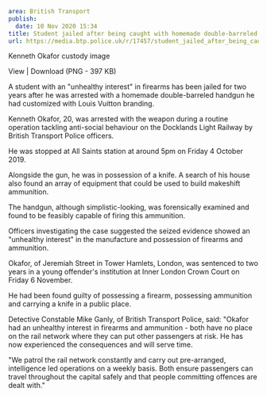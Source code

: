 ```yaml
area: British Transport
publish:
  date: 10 Nov 2020 15:34
title: Student jailed after being caught with homemade double-barreled handgun - London
url: https://media.btp.police.uk/r/17457/student_jailed_after_being_caught_with_homemade_d
```

Kenneth Okafor custody image

View | Download (PNG - 397 KB)

A student with an "unhealthy interest" in firearms has been jailed for two years after he was arrested with a homemade double-barreled handgun he had customized with Louis Vuitton branding.

Kenneth Okafor, 20, was arrested with the weapon during a routine operation tackling anti-social behaviour on the Docklands Light Railway by British Transport Police officers.

He was stopped at All Saints station at around 5pm on Friday 4 October 2019.

Alongside the gun, he was in possession of a knife. A search of his house also found an array of equipment that could be used to build makeshift ammunition.

The handgun, although simplistic-looking, was forensically examined and found to be feasibly capable of firing this ammunition.

Officers investigating the case suggested the seized evidence showed an "unhealthy interest" in the manufacture and possession of firearms and ammunition.

Okafor, of Jeremiah Street in Tower Hamlets, London, was sentenced to two years in a young offender's institution at Inner London Crown Court on Friday 6 November.

He had been found guilty of possessing a firearm, possessing ammunition and carrying a knife in a public place.

Detective Constable Mike Ganly, of British Transport Police, said: "Okafor had an unhealthy interest in firearms and ammunition - both have no place on the rail network where they can put other passengers at risk. He has now experienced the consequences and will serve time.

"We patrol the rail network constantly and carry out pre-arranged, intelligence led operations on a weekly basis. Both ensure passengers can travel throughout the capital safely and that people committing offences are dealt with."
